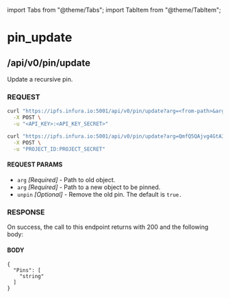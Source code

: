 import Tabs from "@theme/Tabs";
import TabItem from "@theme/TabItem";

# pin_update

## /api/v0/pin/update

Update a recursive pin.

### REQUEST

<Tabs>
  <TabItem value="Syntax" label="Syntax" default>

```bash
curl "https://ipfs.infura.io:5001/api/v0/pin/update?arg=<from-path>&arg=<to-path>&unpin=true" \
  -X POST \
  -u "<API_KEY>:<API_KEY_SECRET>"
```

  </TabItem>
  <TabItem value="Example" label="Example" >

```bash
curl "https://ipfs.infura.io:5001/api/v0/pin/update?arg=QmfQ5QAjvg4GtA3wg3adpnDJug8ktA1BxurVqBD8rtgVjM&arg=QmeGAVddnBSnKc1DLE7DLV9uuTqo5F7QbaveTjr45JUdQn" \
  -X POST \
  -u "PROJECT_ID:PROJECT_SECRET"
```

  </TabItem>
</Tabs>

#### REQUEST PARAMS

- `arg` _\[Required]_ - Path to old object.
- `arg` _\[Required]_ - Path to a new object to be pinned.
- `unpin` _\[Optional]_ - Remove the old pin. The default is `true.`

### RESPONSE

On success, the call to this endpoint returns with 200 and the following body:

#### BODY

```
{
  "Pins": [
    "string"
  ]
}
```
